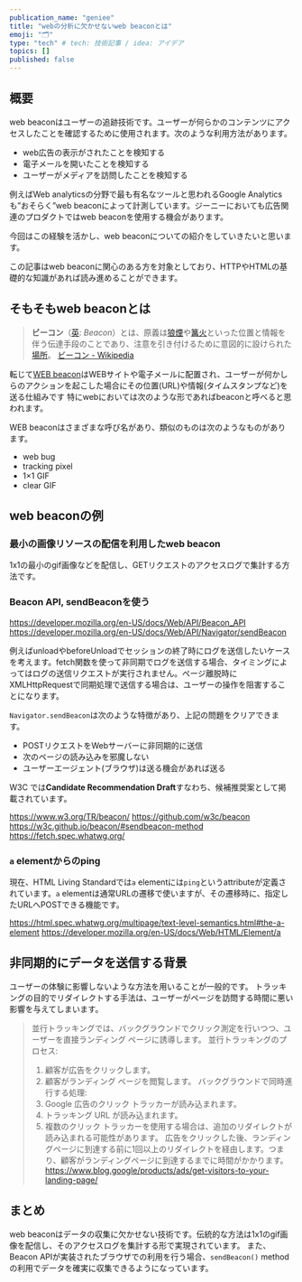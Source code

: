 ```yaml
---
publication_name: "geniee"
title: "webの分析に欠かせないweb beaconとは"
emoji: "🗂"
type: "tech" # tech: 技術記事 / idea: アイデア
topics: []
published: false
---
```


## 概要

web beaconはユーザーの追跡技術です。ユーザーが何らかのコンテンツにアクセスしたことを確認するために使用されます。次のような利用方法があります。

- web広告の表示がされたことを検知する
- 電子メールを開いたことを検知する
- ユーザーがメディアを訪問したことを検知する

例えばWeb analyticsの分野で最も有名なツールと思われるGoogle Analyticsも”おそらく”web beaconによって計測しています。ジーニーにおいても広告関連のプロダクトではweb beaconを使用する機会があります。

今回はこの経験を活かし、web beaconについての紹介をしていきたいと思います。

この記事はweb beaconに関心のある方を対象としており、HTTPやHTMLの基礎的な知識があれば読み進めることができます。

## そもそもweb beaconとは

> **ビーコン**（[英](https://ja.wikipedia.org/wiki/%E8%8B%B1%E8%AA%9E): *Beacon*）とは、原義は[狼煙](https://ja.wikipedia.org/wiki/%E7%8B%BC%E7%85%99)や[篝火](https://ja.wikipedia.org/wiki/%E7%84%9A%E3%81%8D%E7%81%AB)といった位置と情報を伴う伝達手段のことであり、注意を引き付けるために意図的に設けられた[場所](https://ja.wikipedia.org/wiki/%E5%BA%A7%E6%A8%99)。
> [ビーコン - Wikipedia](https://ja.wikipedia.org/wiki/%E3%83%93%E3%83%BC%E3%82%B3%E3%83%B3)

転じて[WEB beacon](https://en.wikipedia.org/wiki/Web_beacon)はWEBサイトや電子メールに配置され、ユーザーが何かしらのアクションを起こした場合にその位置(URL)や情報(タイムスタンプなど)を送る仕組みです
特にwebにおいては次のような形であればbeaconと呼べると思われます。

WEB beaconはさまざまな呼び名があり、類似のものは次のようなものがあります。

- web bug
- tracking pixel
- 1×1 GIF
- clear GIF


## web beaconの例

### 最小の画像リソースの配信を利用したweb beacon

1x1の最小のgif画像などを配信し、GETリクエストのアクセスログで集計する方法です。


### Beacon API, sendBeaconを使う

https://developer.mozilla.org/en-US/docs/Web/API/Beacon_API
https://developer.mozilla.org/en-US/docs/Web/API/Navigator/sendBeacon

例えばunloadやbeforeUnloadでセッションの終了時にログを送信したいケースを考えます。fetch関数を使って非同期でログを送信する場合、タイミングによってはログの送信リクエストが実行されません。ページ離脱時にXMLHttpRequestで同期処理で送信する場合は、ユーザーの操作を阻害することになります。

`Navigator.sendBeacon`は次のような特徴があり、上記の問題をクリアできます。
- POSTリクエストをWebサーバーに非同期的に送信
- 次のページの読み込みを邪魔しない
- ユーザーエージェント(ブラウザ)は送る機会があれば送る

W3C では**Candidate Recommendation Draft**すなわち、候補推奨案として掲載されています。

https://www.w3.org/TR/beacon/
https://github.com/w3c/beacon
https://w3c.github.io/beacon/#sendbeacon-method
https://fetch.spec.whatwg.org/

### `a` elementからのping

現在、HTML Living Standardでは`a` elementには`ping`というattributeが定義されています。`a` elementは通常URLの遷移で使いますが、その遷移時に、指定したURLへPOSTできる機能です。

https://html.spec.whatwg.org/multipage/text-level-semantics.html#the-a-element
https://developer.mozilla.org/en-US/docs/Web/HTML/Element/a

## 非同期的にデータを送信する背景

ユーザーの体験に影響しないような方法を用いることが一般的です。
トラッキングの目的でリダイレクトする手法は、ユーザーがページを訪問する時間に悪い影響を与えてしまいます。

> 並行トラッキングでは、バックグラウンドでクリック測定を行いつつ、ユーザーを直接ランディング ページに誘導します。
> 並行トラッキングのプロセス:
> 1. 顧客が広告をクリックします。
> 2. 顧客がランディング ページを閲覧します。
> バックグラウンドで同時進行する処理:
> 1. Google 広告のクリック トラッカーが読み込まれます。
> 2. トラッキング URL が読み込まれます。
> 3. 複数のクリック トラッカーを使用する場合は、追加のリダイレクトが読み込まれる可能性があります。
> 広告をクリックした後、ランディングページに到達する前に1回以上のリダイレクトを経由します。つまり、顧客がランディングページに到達するまでに時間がかかります。
> https://www.blog.google/products/ads/get-visitors-to-your-landing-page/

## まとめ

web beaconはデータの収集に欠かせない技術です。伝統的な方法は1x1のgif画像を配信し、そのアクセスログを集計する形で実現されています。
また、Beacon APIが実装されたブラウザでの利用を行う場合、`sendBeacon()` methodの利用でデータを確実に収集できるようになっています。
